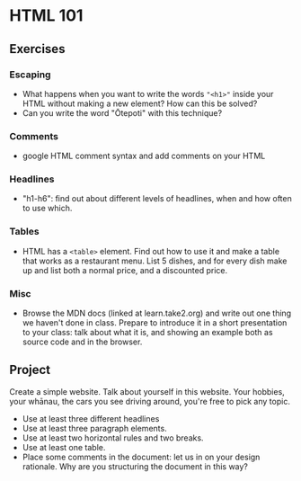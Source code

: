 # HTML 101

## Exercises

### Escaping

- What happens when you want to write the words `"<h1>"` inside your
  HTML without making a new element? How can this be solved?
- Can you write the word "Ōtepoti" with this technique?

### Comments

- google HTML comment syntax and add comments on your HTML

### Headlines

- "h1-h6": find out about different levels of headlines, when and how often to use which.

### Tables

- HTML has a `<table>` element. Find out how to use it and make a table that works as a
  restaurant menu. List 5 dishes, and for every dish make up and list both a normal price,
  and a discounted price.

### Misc

- Browse the MDN docs (linked at learn.take2.org) and write out one thing we
  haven't done in class. Prepare to introduce it in a short presentation to your
  class: talk about what it is, and showing an example both as source code
  and in the browser.

## Project

Create a simple website. Talk about yourself in this website. Your hobbies, your whānau, the cars
you see driving around, you're free to pick any topic.

- Use at least three different headlines
- Use at least three paragraph elements.
- Use at least two horizontal rules and two breaks.
- Use at least one table.
- Place some comments in the document: let us in on your design rationale. Why are you
  structuring the document in this way?
